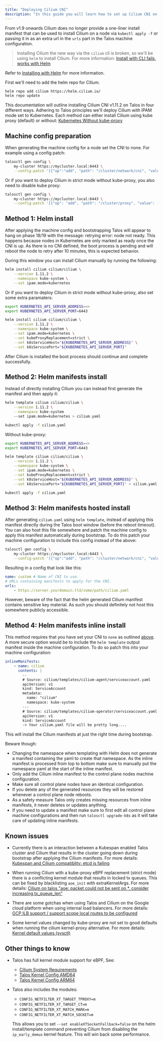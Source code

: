 ```yaml
---
title: "Deploying Cilium CNI"
description: "In this guide you will learn how to set up Cilium CNI on Talos."
---
```


From v1.9 onwards Cilium does no longer provide a one-liner install manifest that can be used to install Cilium on a node via `kubectl apply -f` or passing it in as an extra url in the `urls` part in the Talos machine configuration.

> Installing Cilium the new way via the `cilium` cli is broken, so we'll be using `helm` to install Cilium.
For more information: [Install with CLI fails, works with Helm](https://github.com/cilium/cilium-cli/issues/505)

Refer to [Installing with Helm](https://docs.cilium.io/en/v1.11/gettingstarted/k8s-install-helm/) for more information.

First we'll need to add the helm repo for Cilium.

```bash
helm repo add cilium https://helm.cilium.io/
helm repo update
```

This documentation will outline installing Cilium CNI v1.11.2 on Talos in four different ways.
Adhering to Talos principles we'll deploy Cilium with IPAM mode set to Kubernetes.
Each method can either install Cilium using kube proxy (default) or without: [Kubernetes Without kube-proxy](https://docs.cilium.io/en/v1.11/gettingstarted/kubeproxy-free/)

## Machine config preparation

When generating the machine config for a node set the CNI to none.
For example using a config patch:

```bash
talosctl gen config \
    my-cluster https://mycluster.local:6443 \
    --config-patch '[{"op":"add", "path": "/cluster/network/cni", "value": {"name": "none"}}]'
```

Or if you want to deploy Cilium in strict mode without kube-proxy, you also need to disable kube proxy:

```bash
talosctl gen config \
    my-cluster https://mycluster.local:6443 \
    --config-patch '[{"op": "add", "path": "/cluster/proxy", "value": {"disabled": true}}, {"op":"add", "path": "/cluster/network/cni", "value": {"name": "none"}}]'
```

## Method 1: Helm install

After applying the machine config and bootstrapping Talos will appear to hang on phase 18/19 with the message: retrying error: node not ready.
This happens because nodes in Kubernetes are only marked as ready once the CNI is up.
As there is no CNI defined, the boot process is pending and will reboot the node to retry after 10 minutes, this is expected behavior.

During this window you can install Cilium manually by running the following:

```bash
helm install cilium cilium/cilium \
    --version 1.11.2 \
    --namespace kube-system \
    --set ipam.mode=kubernetes
```

Or if you want to deploy Cilium in strict mode without kube-proxy, also set some extra paramaters:

```bash
export KUBERNETES_API_SERVER_ADDRESS=<>
export KUBERNETES_API_SERVER_PORT=6443

helm install cilium cilium/cilium \
    --version 1.11.2 \
    --namespace kube-system \
    --set ipam.mode=kubernetes \
    --set kubeProxyReplacement=strict \
    --set k8sServiceHost="${KUBERNETES_API_SERVER_ADDRESS}" \
    --set k8sServicePort="${KUBERNETES_API_SERVER_PORT}"
```

After Cilium is installed the boot process should continue and complete successfully.

## Method 2: Helm manifests install

Instead of directly installing Cilium you can instead first generate the manifest and then apply it:

```bash
helm template cilium cilium/cilium \
    --version 1.11.2 \
    --namespace kube-system
    --set ipam.mode=kubernetes > cilium.yaml

kubectl apply -f cilium.yaml
```

Without kube-proxy:

```bash
export KUBERNETES_API_SERVER_ADDRESS=<>
export KUBERNETES_API_SERVER_PORT=6443

helm template cilium cilium/cilium \
    --version 1.11.2 \
    --namespace kube-system \
    --set ipam.mode=kubernetes \
    --set kubeProxyReplacement=strict \
    --set k8sServiceHost="${KUBERNETES_API_SERVER_ADDRESS}" \
    --set k8sServicePort="${KUBERNETES_API_SERVER_PORT}" > cilium.yaml

kubectl apply -f cilium.yaml
```

## Method 3: Helm manifests hosted install

After generating `cilium.yaml` using `helm template`, instead of applying this manifest directly during the Talos boot window (before the reboot timeout).
You can also host this file somewhere and patch the machine config to apply this manifest automatically during bootstrap.
To do this patch your machine configuration to include this config instead of the above:

```bash
talosctl gen config \
    my-cluster https://mycluster.local:6443 \
    --config-patch '[{"op":"add", "path": "/cluster/network/cni", "value": {"name": "custom", "urls": ["https://server.yourdomain.tld/some/path/cilium.yaml"]}}]'
```

Resulting in a config that look like this:

``` yaml
name: custom # Name of CNI to use.
# URLs containing manifests to apply for the CNI.
urls:
    - https://server.yourdomain.tld/some/path/cilium.yaml
```

However, beware of the fact that the helm generated Cilium manifest contains sensitive key material.
As such you should definitely not host this somewhere publicly accessible.

## Method 4: Helm manifests inline install

This method requires that you have set your CNI to `none` as outlined [above](#machine-config-preparation).\
A more secure option would be to include the `helm template` output manifest inside the machine configuration.
To do so patch this into your machine configuration:

``` yaml
inlineManifests:
    - name: cilium
      contents: |
        --
        # Source: cilium/templates/cilium-agent/serviceaccount.yaml
        apiVersion: v1
        kind: ServiceAccount
        metadata:
          name: "cilium"
          namespace: kube-system
        ---
        # Source: cilium/templates/cilium-operator/serviceaccount.yaml
        apiVersion: v1
        kind: ServiceAccount
        -> Your cilium.yaml file will be pretty long....
```

This will install the Cilium manifests at just the right time during bootstrap.

Beware though:

- Changing the namespace when templating with Helm does not generate a manifest containing the yaml to create that namespace.
As the inline manifest is processed from top to bottom make sure to manually put the namespace yaml at the start of the inline manifest.
- Only add the Cilium inline manifest to the control plane nodes machine configuration.
- Make sure all control plane nodes have an identical configuration.
- If you delete any of the generated resources they will be restored whenever a control plane node reboots.
- As a safety measure Talos only creates missing resources from inline manifests, it never deletes or updates anything.
- If you need to update a manifest make sure to first edit all control plane machine configurations and then run `talosctl upgrade-k8s` as it will take care of updating inline manifests.

## Known issues

- Currently there is an interaction between a Kubespan enabled Talos cluster and Cilium that results in the cluster going down during bootstrap after applying the Cilium manifests.
For more details: [Kubespan and Cilium compatiblity: etcd is failing](https://github.com/talos-systems/talos/issues/4836)

- When running Cilium with a kube-proxy eBPF replacement (strict mode) there is a conflicting kernel module that results in locked tx queues.
This can be fixed by blacklisting `aoe_init` with extraKernelArgs.
For more details: [Cilium on talos "aoe: packet could not be sent on \*. consider increasing tx_queue_len"](https://github.com/talos-systems/talos/issues/4863)

- There are some gotchas when using Talos and Cilium on the Google cloud platform when using internal load balancers.
For more details: [GCP ILB support / support scope local routes to be configured](https://github.com/talos-systems/talos/issues/4109)

- Some kernel values changed by kube-proxy are not set to good defaults when running the cilium kernel-proxy alternative.
For more details: [Kernel default values (sysctl)](https://github.com/talos-systems/talos/issues/4654)

## Other things to know

- Talos has full kernel module support for eBPF, See:
  - [Cilium System Requirements](https://docs.cilium.io/en/v1.11/operations/system_requirements/)
  - [Talos Kernel Config AMD64](https://github.com/talos-systems/pkgs/blob/master/kernel/build/config-amd64)
  - [Talos Kernel Config ARM64](https://github.com/talos-systems/pkgs/blob/master/kernel/build/config-arm64)

- Talos also includes the modules:

  - `CONFIG_NETFILTER_XT_TARGET_TPROXY=m`
  - `CONFIG_NETFILTER_XT_TARGET_CT=m`
  - `CONFIG_NETFILTER_XT_MATCH_MARK=m`
  - `CONFIG_NETFILTER_XT_MATCH_SOCKET=m`

  This allows you to set `--set enableXTSocketFallback=false` on the helm install/template command preventing Cilium from disabling the `ip_early_demux` kernel feature.
This will win back some performance.
